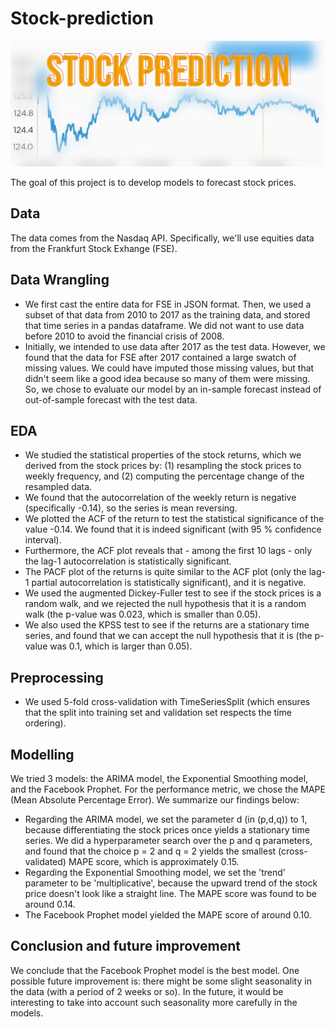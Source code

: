 # Stock-prediction

![alt text](https://github.com/nhongphuc/Stock-prediction/blob/main/StockPicture.jpg)

The goal of this project is to develop models to forecast stock prices. 

## Data

The data comes from the Nasdaq API. Specifically, we'll use equities data from the Frankfurt Stock Exhange (FSE).

## Data Wrangling

- We first cast the entire data for FSE in JSON format. Then, we used a subset of that data from 2010 to 2017 as the training data, and stored that time series in a pandas dataframe. We did not want to use data before 2010 to avoid the financial crisis of 2008.
- Initially, we intended to use data after 2017 as the test data. However, we found that the data for FSE after 2017 contained a large swatch of missing values. We could have imputed those missing values, but that didn't seem like a good idea because so many of them were missing. So, we chose to evaluate our model by an in-sample forecast instead of out-of-sample forecast with the test data.

## EDA
- We studied the statistical properties of the stock returns, which we derived from the stock prices by: (1) resampling the stock prices to weekly frequency, and (2) computing the percentage change of the resampled data.
- We found that the autocorrelation of the weekly return is negative (specifically -0.14), so the series is mean reversing. 
- We plotted the ACF of the return to test the statistical significance of the value -0.14. We found that it is indeed significant (with 95 % confidence interval).
- Furthermore, the ACF plot reveals that - among the first 10 lags - only the lag-1 autocorrelation is statistically significant.
- The PACF plot of the returns is quite similar to the ACF plot (only the lag-1 partial autocorrelation is statistically significant), and it is negative.
- We used the augmented Dickey-Fuller test to see if the stock prices is a random walk, and we rejected the null hypothesis that it is a random walk (the p-value was 0.023, which is smaller than 0.05).
- We also used the KPSS test to see if the returns are a stationary time series, and found that we can accept the null hypothesis that it is (the p-value was 0.1, which is larger than 0.05).

## Preprocessing
- We used 5-fold cross-validation with TimeSeriesSplit (which ensures that the split into training set and validation set respects the time ordering).

## Modelling
We tried 3 models: the ARIMA model, the Exponential Smoothing model, and the Facebook Prophet. For the performance metric, we chose the MAPE (Mean Absolute Percentage Error). We summarize our findings below:
- Regarding the ARIMA model, we set the parameter d (in (p,d,q)) to 1, because differentiating the stock prices once yields a stationary time series. We did a hyperparameter search over the p and q parameters, and found that the choice p = 2 and q = 2 yields the smallest (cross-validated) MAPE score, which is approximately 0.15.
-  Regarding the Exponential Smoothing model, we set the 'trend' parameter to be 'multiplicative', because the upward trend of the stock price doesn't look like a straight line. The MAPE score was found to be around 0.14.
-  The Facebook Prophet model yielded the MAPE score of around 0.10.

## Conclusion and future improvement
We conclude that the Facebook Prophet model is the best model. 
One possible future improvement is: there might be some slight seasonality in the data (with a period of 2 weeks or so). In the future, it would be interesting to take into account such seasonality more carefully in the models.
